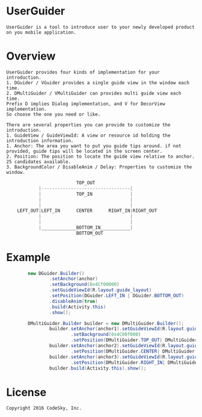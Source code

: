UserGuider
==========

    UserGuider is a tool to introduce user to your newly developed product on you mobile application.


Overview
========

    UserGuider provides four kinds of implementation for your introduction. 
    1. DGuider / VGuider provides a single guide view in the window each time.
    2. DMultiGuider / VMultiGuider can provides multi guide view each time.
    Prefix D implies Dialog implementation, and V for DecorView implementation.
    So choose the one you need or like.

    There are several properties you can provide to customize the introduction.
    1. GuideView / GuideViewId: A view or resource id holding the introduction information.
    1. Anchor: The area you want to put you guide tips around. if not provided, guide tips will be located in the screen center.
    2. Position: The position to locate the guide view relative to anchor. 25 candidates available.
    3. BackgroundColor / DisableAnim / Delay: Properties to customize the window.

```java
                          TOP_OUT
            |---------------------------------|
            |             TOP_IN              |
            |                                 |
            |                                 |
    LEFT_OUT|LEFT_IN      CENTER      RIGHT_IN|RIGHT_OUT
            |                                 |
            |                                 |
            |_____________BOTTOM_IN___________|
                          BOTTOM_OUT
```


Example
=======

```java
        new DGuider.Builder()
                .setAnchor(anchor)
                .setBackground(0x4Cf00000)
                .setGuideViewId(R.layout.guide_layout)
                .setPosition(DGuider.LEFT_IN | DGuider.BOTTOM_OUT)
                .disableAnim(true)
                .build(Activity.this)
                .show();
```

```java
        DMultiGuider.Builder builder = new DMultiGuider.Builder();
                builder.setAnchor(anchor1).setGuideViewId(R.layout.guide_layout)
                        .setBackground(0x4C00f000)
                        .setPosition(DMultiGuider.TOP_OUT| DMultiGuider.RIGHT_IN).buildItem();
                builder.setAnchor(anchor2).setGuideViewId(R.layout.guide_layout)
                        .setPosition(DMultiGuider.CENTER| DMultiGuider.CENTER).buildItem();
                builder.setAnchor(anchor3).setGuideViewId(R.layout.guide_layout)
                        .setPosition(DMultiGuider.RIGHT_IN| DMultiGuider.BOTTOM_IN).buildItem();
                builder.build(Activity.this).show();
```

License
=======

    Copyright 2016 CodeSky, Inc.


